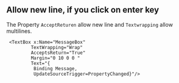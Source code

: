## Allow new line, if you click on enter key

The Property `AcceptReturen` allow new line and `Textwrapping` allow multilines.

```xaml
 <TextBox x:Name="MessageBox" 
         TextWrapping="Wrap" 
         AcceptsReturn="True"
         Margin="0 10 0 0 "
         Text="{
          Binding Message,
          UpdateSourceTrigger=PropertyChanged}"/>
```
